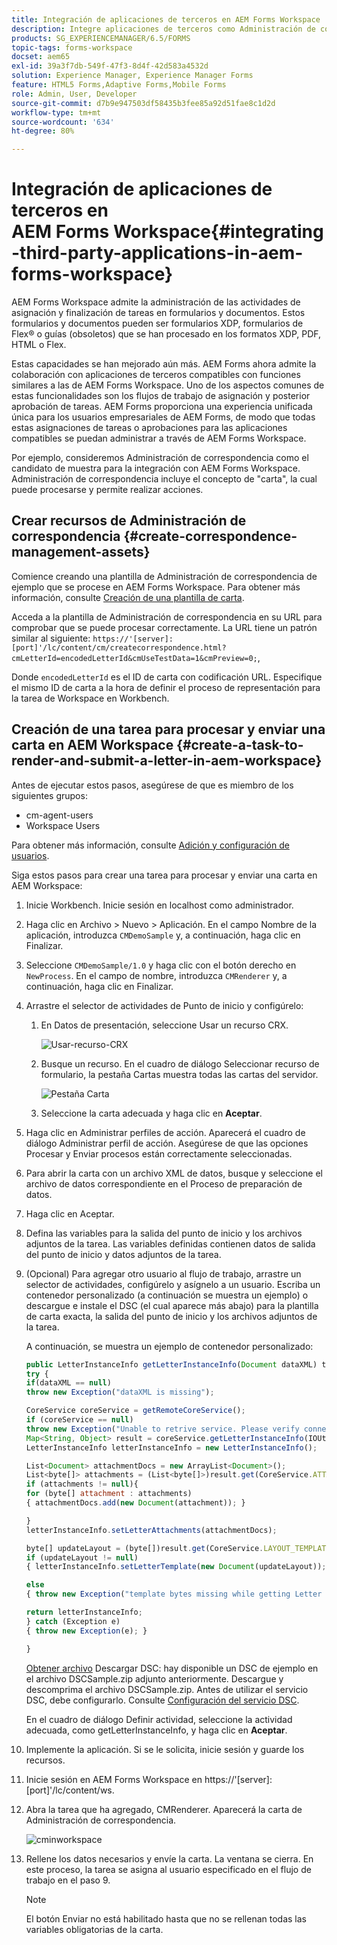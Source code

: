 ```yaml
---
title: Integración de aplicaciones de terceros en AEM Forms Workspace
description: Integre aplicaciones de terceros como Administración de correspondencia en AEM Forms Workspace.
products: SG_EXPERIENCEMANAGER/6.5/FORMS
topic-tags: forms-workspace
docset: aem65
exl-id: 39a3f7db-549f-47f3-8d4f-42d583a4532d
solution: Experience Manager, Experience Manager Forms
feature: HTML5 Forms,Adaptive Forms,Mobile Forms
role: Admin, User, Developer
source-git-commit: d7b9e947503df58435b3fee85a92d51fae8c1d2d
workflow-type: tm+mt
source-wordcount: '634'
ht-degree: 80%

---
```


# Integración de aplicaciones de terceros en AEM Forms Workspace{#integrating-third-party-applications-in-aem-forms-workspace}

AEM Forms Workspace admite la administración de las actividades de asignación y finalización de tareas en formularios y documentos. Estos formularios y documentos pueden ser formularios XDP, formularios de Flex® o guías (obsoletos) que se han procesado en los formatos XDP, PDF, HTML o Flex.

Estas capacidades se han mejorado aún más. AEM Forms ahora admite la colaboración con aplicaciones de terceros compatibles con funciones similares a las de AEM Forms Workspace. Uno de los aspectos comunes de estas funcionalidades son los flujos de trabajo de asignación y posterior aprobación de tareas. AEM Forms proporciona una experiencia unificada única para los usuarios empresariales de AEM Forms, de modo que todas estas asignaciones de tareas o aprobaciones para las aplicaciones compatibles se puedan administrar a través de AEM Forms Workspace.

Por ejemplo, consideremos Administración de correspondencia como el candidato de muestra para la integración con AEM Forms Workspace. Administración de correspondencia incluye el concepto de &quot;carta&quot;, la cual puede procesarse y permite realizar acciones.

## Crear recursos de Administración de correspondencia {#create-correspondence-management-assets}

Comience creando una plantilla de Administración de correspondencia de ejemplo que se procese en AEM Forms Workspace. Para obtener más información, consulte [Creación de una plantilla de carta](../../forms/using/create-letter.md).

Acceda a la plantilla de Administración de correspondencia en su URL para comprobar que se puede procesar correctamente. La URL tiene un patrón similar al siguiente: `https://'[server]:[port]'/lc/content/cm/createcorrespondence.html?cmLetterId=encodedLetterId&cmUseTestData=1&cmPreview=0;`,

Donde `encodedLetterId` es el ID de carta con codificación URL. Especifique el mismo ID de carta a la hora de definir el proceso de representación para la tarea de Workspace en Workbench.

## Creación de una tarea para procesar y enviar una carta en AEM Workspace {#create-a-task-to-render-and-submit-a-letter-in-aem-workspace}

Antes de ejecutar estos pasos, asegúrese de que es miembro de los siguientes grupos:

* cm-agent-users
* Workspace Users

Para obtener más información, consulte [Adición y configuración de usuarios](/help/forms/using/admin-help/adding-configuring-users.md).

Siga estos pasos para crear una tarea para procesar y enviar una carta en AEM Workspace:

1. Inicie Workbench. Inicie sesión en localhost como administrador.
1. Haga clic en Archivo > Nuevo > Aplicación. En el campo Nombre de la aplicación, introduzca `CMDemoSample` y, a continuación, haga clic en Finalizar.
1. Seleccione `CMDemoSample/1.0` y haga clic con el botón derecho en `NewProcess`. En el campo de nombre, introduzca `CMRenderer` y, a continuación, haga clic en Finalizar.
1. Arrastre el selector de actividades de Punto de inicio y configúrelo:

   1. En Datos de presentación, seleccione Usar un recurso CRX.

      ![Usar-recurso-CRX](assets/useacrxasset.png)

   1. Busque un recurso. En el cuadro de diálogo Seleccionar recurso de formulario, la pestaña Cartas muestra todas las cartas del servidor.

      ![Pestaña Carta](assets/letter_tab_new.png)

   1. Seleccione la carta adecuada y haga clic en **Aceptar**.

1. Haga clic en Administrar perfiles de acción. Aparecerá el cuadro de diálogo Administrar perfil de acción. Asegúrese de que las opciones Procesar y Enviar procesos están correctamente seleccionadas.
1. Para abrir la carta con un archivo XML de datos, busque y seleccione el archivo de datos correspondiente en el Proceso de preparación de datos.
1. Haga clic en Aceptar.
1. Defina las variables para la salida del punto de inicio y los archivos adjuntos de la tarea. Las variables definidas contienen datos de salida del punto de inicio y datos adjuntos de la tarea.
1. (Opcional) Para agregar otro usuario al flujo de trabajo, arrastre un selector de actividades, configúrelo y asígnelo a un usuario. Escriba un contenedor personalizado (a continuación se muestra un ejemplo) o descargue e instale el DSC (el cual aparece más abajo) para la plantilla de carta exacta, la salida del punto de inicio y los archivos adjuntos de la tarea.

   A continuación, se muestra un ejemplo de contenedor personalizado:

   ```javascript
   public LetterInstanceInfo getLetterInstanceInfo(Document dataXML) throws Exception {
   try {
   if(dataXML == null)
   throw new Exception("dataXML is missing");
   
   CoreService coreService = getRemoteCoreService();
   if (coreService == null)
   throw new Exception("Unable to retrive service. Please verify connection details.");
   Map<String, Object> result = coreService.getLetterInstanceInfo(IOUtils.toString(dataXML.getInputStream(), "UTF-8"));
   LetterInstanceInfo letterInstanceInfo = new LetterInstanceInfo();
   
   List<Document> attachmentDocs = new ArrayList<Document>();
   List<byte[]> attachments = (List<byte[]>)result.get(CoreService.ATTACHMENT_KEY);
   if (attachments != null){
   for (byte[] attachment : attachments)
   { attachmentDocs.add(new Document(attachment)); }
   
   }
   letterInstanceInfo.setLetterAttachments(attachmentDocs);
   
   byte[] updateLayout = (byte[])result.get(CoreService.LAYOUT_TEMPLATE_KEY);
   if (updateLayout != null)
   { letterInstanceInfo.setLetterTemplate(new Document(updateLayout)); }
   
   else
   { throw new Exception("template bytes missing while getting Letter instance Info."); }
   
   return letterInstanceInfo;
   } catch (Exception e)
   { throw new Exception(e); }
   
   }
   ```

   [Obtener archivo](assets/dscsample.zip)
Descargar DSC: hay disponible un DSC de ejemplo en el archivo DSCSample.zip adjunto anteriormente. Descargue y descomprima el archivo DSCSample.zip. Antes de utilizar el servicio DSC, debe configurarlo. Consulte [Configuración del servicio DSC](../../forms/using/add-action-button-in-create-correspondence-ui.md#p-configure-the-dsc-service-p).

   En el cuadro de diálogo Definir actividad, seleccione la actividad adecuada, como getLetterInstanceInfo, y haga clic en **Aceptar**.

1. Implemente la aplicación. Si se le solicita, inicie sesión y guarde los recursos.
1. Inicie sesión en AEM Forms Workspace en https://&#39;[server]:[port]&#39;/lc/content/ws.
1. Abra la tarea que ha agregado, CMRenderer. Aparecerá la carta de Administración de correspondencia.

   ![cminworkspace](assets/cminworkspace.png)

1. Rellene los datos necesarios y envíe la carta. La ventana se cierra. En este proceso, la tarea se asigna al usuario especificado en el flujo de trabajo en el paso 9.

   >[!NOTE]
   >
   >El botón Enviar no está habilitado hasta que no se rellenan todas las variables obligatorias de la carta.
